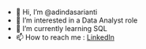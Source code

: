 - 👋 Hi, I’m @adindasarianti
- 👀 I’m interested in a Data Analyst role
- 🌱 I’m currently learning SQL
- 📫 How to reach me : [LinkedIn](www.linkedin.com/in/adindasarianti)

<!---
adindasarianti/adindasarianti is a ✨ special ✨ repository because its `README.md` (this file) appears on your GitHub profile.
You can click the Preview link to take a look at your changes.
--->
